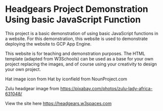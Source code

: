 # Headgears Project Demonstration Using basic JavaScript Function

This project is a basic demonstration of using basic JavaScript functions in a website. For this demonstration, this website is used to demonstrate deploying the website to GCP App Engine.

This website is for teaching and demonstration purposes. The HTML template (adapted from W3Schools) can be used as a base for your own project replacing the images, and of course using your creativity to design your own project.

Hat image icon from Hat by iconfield from NounProject.com

Zulu headgear image from https://pixabay.com/photos/zulu-lady-africa-631048/

View the site here https://headgears.w3spaces.com
